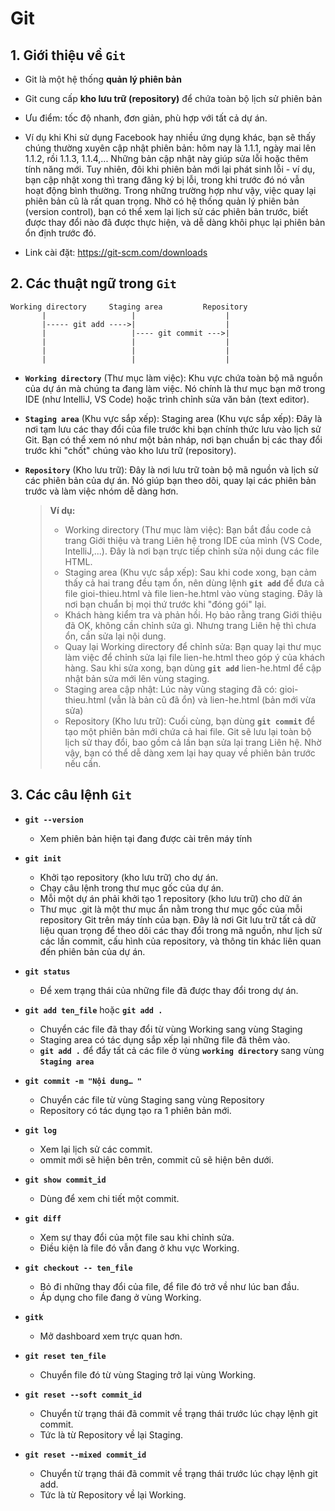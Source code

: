 # **Git**

## **1. Giới thiệu về __`Git`__**
- Git là một hệ thống __quản lý phiên bản__

- Git cung cấp __kho lưu trữ (repository)__ để chứa toàn bộ lịch sử phiên bản
- Ưu điểm: tốc độ nhanh, đơn giản, phù hợp với tất cả dự án.
- Ví dụ khi Khi sử dụng Facebook hay nhiều ứng dụng khác, bạn sẽ thấy chúng thường xuyên cập nhật phiên bản: hôm nay là 1.1.1, ngày mai lên 1.1.2, rồi 1.1.3, 1.1.4,... Những bản cập nhật này giúp sửa lỗi hoặc thêm tính năng mới. Tuy nhiên, đôi khi phiên bản mới lại phát sinh lỗi - ví dụ, bạn cập nhật xong thì trang đăng ký bị lỗi, trong khi trước đó nó vẫn hoạt động bình thường. Trong những trường hợp như vậy, việc quay lại phiên bản cũ là rất quan trọng. Nhờ có hệ thống quản lý phiên bản (version control), bạn có thể xem lại lịch sử các phiên bản trước, biết được thay đổi nào đã được thực hiện, và dễ dàng khôi phục lại phiên bản ổn định trước đó.
- Link cài đặt: https://git-scm.com/downloads


## **2. Các thuật ngữ trong __`Git`__**
 ```
 Working directory     Staging area         Repository
        |                   |                    |
        |----- git add ---->|                    |
        |                   |---- git commit --->|
        |                   |                    |
        |                   |                    |
        |                   |                    |
 ```
- __`Working directory`__ (Thư mục làm việc): Khu vực chứa toàn bộ mã nguồn của dự án mà chúng ta đang làm việc. Nó chính là thư mục bạn mở trong IDE (như IntelliJ, VS Code) hoặc trình chỉnh sửa văn bản (text editor).
  
- __`Staging area`__ (Khu vực sắp xếp): Staging area (Khu vực sắp xếp): Đây là nơi tạm lưu các thay đổi của file trước khi bạn chính thức lưu vào lịch sử Git. Bạn có thể xem nó như một bản nháp, nơi bạn chuẩn bị các thay đổi trước khi "chốt" chúng vào kho lưu trữ (repository).
- __`Repository`__ (Kho lưu trữ): Đây là nơi lưu trữ toàn bộ mã nguồn và lịch sử các phiên bản của dự án. Nó giúp bạn theo dõi, quay lại các phiên bản trước và làm việc nhóm dễ dàng hơn.
  > **Ví dụ:**
  >   - Working directory (Thư mục làm việc):
  >     Bạn bắt đầu code cả trang Giới thiệu và trang Liên hệ trong IDE của mình (VS Code, IntelliJ,...). Đây là nơi bạn trực tiếp chỉnh sửa nội dung các file HTML.
  >   - Staging area (Khu vực sắp xếp):
  >     Sau khi code xong, bạn cảm thấy cả hai trang đều tạm ổn, nên dùng lệnh __`git add`__ để đưa cả file gioi-thieu.html và file lien-he.html vào vùng staging. Đây là nơi bạn chuẩn bị mọi thứ trước khi "đóng gói" lại.
  >   - Khách hàng kiểm tra và phản hồi. Họ bảo rằng trang Giới thiệu đã OK, không cần chỉnh sửa gì. Nhưng trang Liên hệ thì chưa ổn, cần sửa lại nội dung.
  >   - Quay lại Working directory để chỉnh sửa:
  >     Bạn quay lại thư mục làm việc để chỉnh sửa lại file lien-he.html theo góp ý của khách hàng. Sau khi sửa xong, bạn dùng __`git add`__ lien-he.html để cập nhật bản sửa mới lên vùng staging.
  >   - Staging area cập nhật:
  >     Lúc này vùng staging đã có: gioi-thieu.html (vẫn là bản cũ đã ổn) và lien-he.html (bản mới vừa sửa)
  >   - Repository (Kho lưu trữ):
  >     Cuối cùng, bạn dùng __`git commit`__ để tạo một phiên bản mới chứa cả hai file. Git sẽ lưu lại toàn bộ lịch sử thay đổi, bao gồm cả lần bạn sửa lại trang Liên hệ. Nhờ vậy, bạn có thể dễ dàng xem lại hay quay về phiên bản trước nếu cần.

## **3. Các câu lệnh __`Git`__**
- __`git --version`__
  - Xem phiên bản hiện tại đang được cài trên máy tính

- __`git init`__
  - Khởi tạo repository (kho lưu trữ) cho dự án.
  - Chạy câu lệnh trong thư mục gốc của dự án.
  - Mỗi một dự án phải khởi tạo 1 repository (kho lưu trữ) cho dữ án
  - Thư mục .git là một thư mục ẩn nằm trong thư mục gốc của mỗi repository Git trên máy tính của bạn. Đây là nơi Git lưu trữ tất cả dữ liệu quan trọng để theo dõi các thay đổi trong mã nguồn, như lịch sử các lần commit, cấu hình của repository, và thông tin khác liên quan đến phiên bản của dự án.
- __`git status`__
  - Để xem trạng thái của những file đã được thay đổi trong dự án.
- __`git add ten_file`__ hoặc __`git add .`__
  - Chuyển các file đã thay đổi từ vùng Working sang vùng Staging
  - Staging area có tác dụng sắp xếp lại những file đã thêm vào.
  - __`git add .`__ để đẩy tất cả các file ở vùng __`working directory`__ sang vùng __`Staging area`__
- __`git commit -m "Nội dung… "`__
  - Chuyển các file từ vùng Staging sang vùng Repository
  - Repository có tác dụng tạo ra 1 phiên bản mới.
- __`git log`__
  - Xem lại lịch sử các commit.
  - ommit mới sẽ hiện bên trên, commit cũ sẽ hiện bên dưới.
- __`git show commit_id`__
  - Dùng để xem chi tiết một commit.
- __`git diff`__
  - Xem sự thay đổi của một file sau khi chỉnh sửa.
  - Điều kiện là file đó vẫn đang ở khu vực Working.
- __`git checkout -- ten_file`__
  - Bỏ đi những thay đổi của file, để file đó trở về như lúc ban đầu.
  - Áp dụng cho file đang ở vùng Working.
- __`gitk`__
  - Mở dashboard xem trực quan hơn.
- __`git reset ten_file`__
  - Chuyển file đó từ vùng Staging trở lại vùng Working.
- __`git reset --soft commit_id`__
  - Chuyển từ trạng thái đã commit về trạng thái trước lúc chạy lệnh git commit.
  - Tức là từ Repository về lại Staging.
- __`git reset --mixed commit_id`__
  - Chuyển từ trạng thái đã commit về trạng thái trước lúc chạy lệnh git add.
  - Tức là từ Repository về lại Working.
